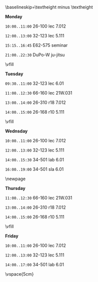 \baselineskip=\textheight minus \textheight

**Monday**

`10:00..11:00` 26-100 lec  7.012

`12:00..13:00` 32-123 lec  5.111

`15:15..16:45` E62-575 seminar

`21:00..22:30` DuPo-W ju-jitsu

\vfill

**Tuesday**

`09:30..11:00` 32-123 lec  6.01

`11:00..12:30` 66-160 lec  21W.031

`13:00..14:00` 26-310 r18  7.012

`14:00..15:00` 26-168 r10  5.111

\vfill

**Wednsday**

`10:00..11:00` 26-100 lec  7.012

`12:00..13:00` 32-123 lec  5.111

`14:00..15:30` 34-501 lab 6.01

`16:00..19:00` 34-501 sla 6.01

\newpage

**Thursday**

`11:00..12:30` 66-160 lec  21W.031

`13:00..14:00` 26-310 r18  7.012

`14:00..15:00` 26-168 r10  5.111

\vfill

**Friday**

`10:00..11:00` 26-100 lec  7.012

`12:00..13:00` 32-123 lec  5.111

`14:00..17:00` 34-501 lab 6.01

\vspace{5cm}
